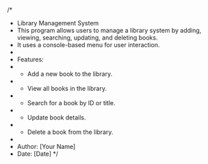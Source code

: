 /*
 * Library Management System
 * This program allows users to manage a library system by adding, viewing, searching, updating, and deleting books.
 * It uses a console-based menu for user interaction.
 * 
 * Features:
 * - Add a new book to the library.
 * - View all books in the library.
 * - Search for a book by ID or title.
 * - Update book details.
 * - Delete a book from the library.
 * 
 * Author: [Your Name]
 * Date: [Date]
 */
